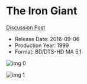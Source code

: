 # The Iron Giant

[Discussion Post](https://www.avsforum.com/threads/bass-eq-for-filtered-movies.2995212/post-57824822)

* Release Date: 2016-09-06
* Production Year: 1999
* Format: BD/DTS-HD MA 5.1

![img 0](https://i.imgur.com/jweQzna.jpg)

![img 1](https://i.imgur.com/mvxazhL.jpg)

